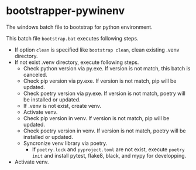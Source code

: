 # bootstrapper-pywinenv
The windows batch file to bootstrap for python environment.

This batch file `bootstrap.bat` executes following steps.

* If option `clean` is specified like `bootstrap clean`, clean existing .venv directory.
* If not exist .venv directory, execute following steps.
  * Check python version via py.exe. If version is not match, this batch is canceled.
  * Check pip version via py.exe. If version is not match, pip will be updated.
  * Check poetry version via py.exe. If version is not match, poetry will be installed or updated.
  * If .venv is not exist, create venv.
  * Activate venv.
  * Check pip version in venv. If version is not match, pip will be updated.
  * Check poetry version in venv. If version is not match, poetry will be installed or updated.
  * Syncronize venv library via poetry.
    * If `poetry.lock` and `pyproject.toml` are not exist, execute `poetry init` and install pytest, flake8, black, and mypy for developping.
* Activate venv.
